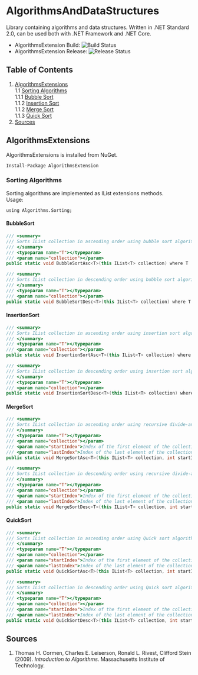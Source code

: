 # AlgorithmsAndDataStructures

Library containing algorithms and data structures. Written in .NET Standard 2.0, can be used both with .NET Framework and .NET Core.

- AlgorithmsExtension Build: ![Build Status](
https://dev.azure.com/marekott94/AlgorithmsAndDataStructures/_apis/build/status/AlgorithmsBuild?branchName=master "Build Status")
- AlgorithmsExtension Release: ![Release Status](
https://vsrm.dev.azure.com/marekott94/_apis/public/Release/badge/2413bb11-0690-4a93-94d6-5246c6d9b814/1/1 "Release Status")

## Table of Contents
1. [ AlgorithmsExtensions ](#algorithmsExtensions)<br/>
1.1 [ Sorting Algorithms ](#sortingAlgorithms)<br/>
1.1.1 [ Bubble Sort ](#bubbleSort)<br/>
1.1.2 [ Insertion Sort ](#insertionSort)<br/>
1.1.2 [ Merge Sort ](#mergeSort)<br/>
1.1.3 [ Quick Sort ](#quickSort)<br/>
2. [ Sources ](#sources)<br/>

<a name="algorithmsExtensions"></a>
## AlgorithmsExtensions 
AlgorithmsExtensions is installed from NuGet.
```
Install-Package AlgorithmsExtension
```
<a name="sortingAlgorithms"></a>
### Sorting Algorithms
Sorting algorithms are implemented as IList extensions methods.<br/>
Usage:
```
using Algorithms.Sorting;
```

<a name="bubbleSort"></a>
#### BubbleSort
```csharp
/// <summary>
/// Sorts IList collection in ascending order using bubble sort algorithm
/// </summary>
/// <typeparam name="T"></typeparam>
/// <param name="collection"></param>
public static void BubbleSortAsc<T>(this IList<T> collection) where T : IComparable, IComparable<T>
```
```csharp
/// <summary>
/// Sorts IList collection in descending order using bubble sort algorithm
/// </summary>
/// <typeparam name="T"></typeparam>
/// <param name="collection"></param>
public static void BubbleSortDesc<T>(this IList<T> collection) where T : IComparable, IComparable<T>
```

<a name="insertionSort"></a>
#### InsertionSort
```csharp
/// <summary>
/// Sorts IList collection in ascending order using insertion sort algorithm.
/// </summary>
/// <typeparam name="T"></typeparam>
/// <param name="collection"></param>
public static void InsertionSortAsc<T>(this IList<T> collection) where T : IComparable, IComparable<T>
```
```csharp
/// <summary>
/// Sorts IList collection in descending order using insertion sort algorithm.
/// </summary>
/// <typeparam name="T"></typeparam>
/// <param name="collection"></param>
public static void InsertionSortDesc<T>(this IList<T> collection) where T : IComparable, IComparable<T>
```

<a name="mergeSort"></a>
#### MergeSort
```csharp
/// <summary>
/// Sorts IList collection in ascending order using recursive divide-and-conquer algorithm
/// </summary>
/// <typeparam name="T"></typeparam>
/// <param name="collection"></param>
/// <param name="startIndex">Index of the first element of the collection</param>
/// <param name="lastIndex">Index of the last element of the collection</param>
public static void MergeSortAsc<T>(this IList<T> collection, int startIndex, int lastIndex) where T : IComparable, IComparable<T>
```
```csharp
/// <summary>
/// Sorts IList collection in descending order using recursive divide-and-conquer algorithm
/// </summary>
/// <typeparam name="T"></typeparam>
/// <param name="collection"></param>
/// <param name="startIndex">Index of the first element of the collection</param>
/// <param name="lastIndex">Index of the last element of the collection</param>
public static void MergeSortDesc<T>(this IList<T> collection, int startIndex, int lastIndex) where T : IComparable, IComparable<T>
```

<a name="quickSort"></a>
#### QuickSort
```csharp
/// <summary>
/// Sorts IList collection in ascending order using Quick sort algorithm
/// </summary>
/// <typeparam name="T"></typeparam>
/// <param name="collection"></param>
/// <param name="startIndex">Index of the first element of the collection</param>
/// <param name="lastIndex">Index of the last element of the collection</param>
public static void QuickSortAsc<T>(this IList<T> collection, int startIndex, int lastIndex) where T : IComparable, IComparable<T>
```
```csharp
/// <summary>
/// Sorts IList collection in descending order using Quick sort algorithm
/// </summary>
/// <typeparam name="T"></typeparam>
/// <param name="collection"></param>
/// <param name="startIndex">Index of the first element of the collection</param>
/// <param name="lastIndex">Index of the last element of the collection</param>
public static void QuickSortDesc<T>(this IList<T> collection, int startIndex, int lastIndex) where T : IComparable, IComparable<T>
```

<a name="sources"></a>
## Sources
1. Thomas H. Cormen, Charles E. Leiserson, Ronald L. Rivest, Clifford Stein (2009). *Introduction to Algorithms*. 
Massachusetts Institute of Technology.
